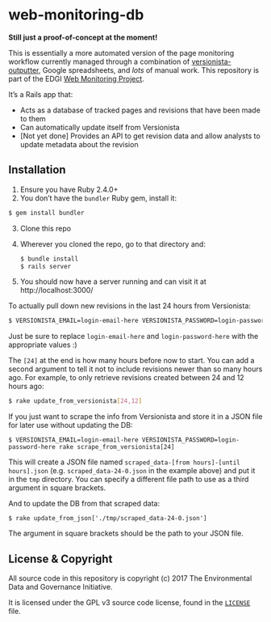 # web-monitoring-db

**Still just a proof-of-concept at the moment!**

This is essentially a more automated version of the page monitoring workflow currently managed through a combination of [versionista-outputter](https://github.com/edgi-govdata-archiving/versionista-outputter/), Google spreadsheets, and *lots* of manual work. This repository is part of the EDGI [Web Monitoring Project](https://github.com/edgi-govdata-archiving/web-monitoring).

It’s a Rails app that:

- Acts as a database of tracked pages and revisions that have been made to them
- Can automatically update itself from Versionista
- [Not yet done] Provides an API to get revision data and allow analysts to update metadata about the revision


## Installation

1. Ensure you have Ruby 2.4.0+
2. You don’t have the `bundler` Ruby gem, install it:

  ```sh
  $ gem install bundler
  ```

3. Clone this repo
4. Wherever you cloned the repo, go to that directory and:

   ```sh
   $ bundle install
   $ rails server
   ```

5. You should now have a server running and can visit it at http://localhost:3000/

To actually pull down new revisions in the last 24 hours from Versionista:

```sh
$ VERSIONISTA_EMAIL=login-email-here VERSIONISTA_PASSWORD=login-password-here rake update_from_versionista[24]
```

Just be sure to replace `login-email-here` and `login-password-here` with the appropriate values :)

The `[24]` at the end is how many hours before now to start. You can add a second argument to tell it not to include revisions newer than so many hours ago. For example, to only retrieve revisions created between 24 and 12 hours ago:

```sh
$ rake update_from_versionista[24,12]
```

If you just want to scrape the info from Versionista and store it in a JSON file for later use without updating the DB:

```
$ VERSIONISTA_EMAIL=login-email-here VERSIONISTA_PASSWORD=login-password-here rake scrape_from_versionista[24]
```

This will create a JSON file named `scraped_data-[from hours]-[until hours].json` (e.g. `scraped_data-24-0.json` in the example above) and put it in the `tmp` directory. You can specify a different file path to use as a third argument in square brackets.

And to update the DB from that scraped data:

```
$ rake update_from_json['./tmp/scraped_data-24-0.json']
```

The argument in square brackets should be the path to your JSON file.


## License & Copyright

All source code in this repository is copyright (c) 2017 The Environmental Data and Governance Initiative.

It is licensed under the GPL v3 source code license, found in the [`LICENSE`](https://github.com/edgi-govdata-archiving/webpage-versions-db/blob/master/LICENSE) file.
